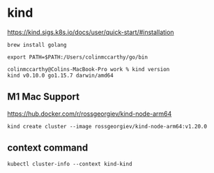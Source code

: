 # kind

https://kind.sigs.k8s.io/docs/user/quick-start/#installation

```
brew install golang
```

```
export PATH=$PATH:/Users/colinmccarthy/go/bin
```

```
colinmccarthy@Colins-MacBook-Pro work % kind version
kind v0.10.0 go1.15.7 darwin/amd64
```

## M1 Mac Support

https://hub.docker.com/r/rossgeorgiev/kind-node-arm64

```
kind create cluster --image rossgeorgiev/kind-node-arm64:v1.20.0
```

## context command

```
kubectl cluster-info --context kind-kind
```

